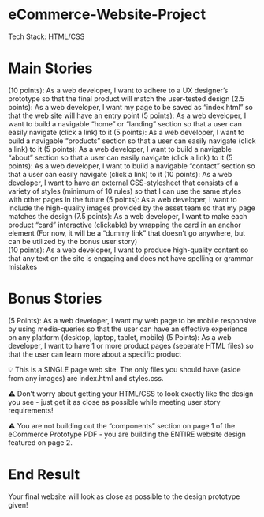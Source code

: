 # eCommerce-Website-Project

Tech Stack: HTML/CSS

# Main Stories

(10 points): As a web developer, I want to adhere to a UX designer’s prototype so that the final product will match the user-tested design 
(2.5 points): As a web developer, I want my page to be saved as “index.html” so that the web site will have an entry point 
(5 points):  As a web developer, I want to build a navigable “home” or “landing” section so that a user can easily navigate (click a link) to it 
(5 points):  As a web developer, I want to build a navigable “products” section so that a user can easily navigate (click a link) to it 
(5 points):  As a web developer, I want to build a navigable “about” section so that a user can easily navigate (click a link) to it
(5 points):  As a web developer, I want to build a navigable “contact” section so that a user can easily navigate (click a link) to it 
(10 points):  As a web developer, I want to have an external CSS-stylesheet that consists of a variety of styles (minimum of 10 rules) so that I can use the same styles with other pages in the future 
(5 points): As a web developer, I want to include the high-quality images provided by the asset team so that my page matches the design 
(7.5 points):  As a web developer, I want to make each product “card” interactive (clickable) by wrapping the card in an anchor element 
(For now, it will be a “dummy link” that doesn’t go anywhere, but can be utilized by the bonus user story) 	
(10 points): As a web developer, I want to produce high-quality content so that any text on the site is engaging and does not have spelling or grammar mistakes 

# Bonus Stories

(5 Points): As a web developer, I want my web page to be mobile responsive by using media-queries so that the user can have an effective experience on any platform (desktop, laptop, tablet, mobile) 
(5 Points): As a web developer, I want to have 1 or more product pages (separate HTML files) so that the user can learn more about a specific product 


💡 This is a SINGLE page web site. The only files you should have (aside from any images) are index.html and styles.css. 

⚠️ Don’t worry about getting your HTML/CSS to look exactly like the design you see - just get it as close as possible while meeting user story requirements!

⚠️ You are not building out the “components” section on page 1 of the eCommerce Prototype PDF - you are building the ENTIRE website design featured on page 2.

# End Result

Your final website will look as close as possible to the design prototype given!